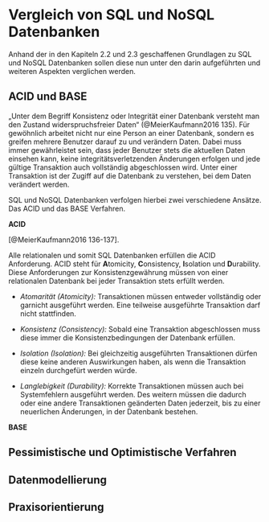 # Vergleich von SQL und NoSQL Datenbanken

Anhand der in den Kapiteln 2.2 und 2.3 geschaffenen Grundlagen zu SQL und NoSQL Datenbanken sollen diese nun unter den darin aufgeführten und weiteren Aspekten verglichen werden.

## ACID und BASE
„Unter dem Begriff Konsistenz oder Integrität einer Datenbank versteht man den Zustand widerspruchsfreier Daten“ (@MeierKaufmann2016 135).
Für gewöhnlich arbeitet nicht nur eine Person an einer Datenbank, sondern es greifen mehrere Benutzer darauf zu und verändern Daten. Dabei muss immer gewährleistet sein, dass jeder Benutzer stets die aktuellen Daten einsehen kann, keine integritätsverletzenden Änderungen erfolgen und jede gültige Transaktion auch vollständig abgeschlossen wird. Unter einer Transaktion ist der Zugiff auf die Datenbank zu verstehen, bei dem Daten verändert werden.

SQL und NoSQL Datenbanken verfolgen hierbei zwei verschiedene Ansätze. Das ACID und das BASE Verfahren.

**ACID**

[@MeierKaufmann2016 136-137].

Alle relationalen und somit SQL Datenbanken erfüllen die ACID Anforderung. 
ACID steht für **A**tomicity, **C**onsistency, **I**solation und **D**urability. Diese Anforderungen zur Konsistenzgewährung müssen von einer relationalen Datenbank bei jeder Transaktion stets erfüllt werden.

- _Atomarität (Atomicity):_ Transaktionen müssen entweder vollständig oder garnicht ausgeführt werden. Eine teilweise ausgeführte Transaktion darf nicht stattfinden.

- _Konsistenz (Consistency):_ Sobald eine Transaktion abgeschlossen muss diese immer die Konsistenzbedingungen der Datenbank erfüllen.

- _Isolation (Isolation):_ Bei gleichzeitig ausgeführten Transaktionen dürfen diese keine anderen Auswirkungen haben, als wenn die Transaktion einzeln durchgefürt werden würde.

- _Langlebigkeit (Durability):_ Korrekte Transaktionen müssen auch bei Systemfehlern ausgeführt werden. Des weitern müssen die dadurch oder eine andere Transaktionen geänderten Daten jederzeit, bis zu einer neuerlichen Änderungen, in der Datenbank bestehen.

**BASE**



## Pessimistische und Optimistische Verfahren

## Datenmodellierung

## Praxisorientierung



